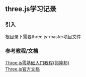 ## three.js学习记录  

### 引入
根目录下需要three.js-master项目文件

### 参考教程/文档  
[Three.js零基础入门教程(郭隆邦)](http://www.yanhuangxueyuan.com/Three.js/)  
[Three.js官方文档](https://threejs.org/docs/#manual/zh/introduction/Creating-a-scene)  
